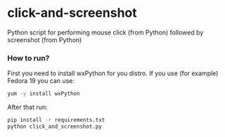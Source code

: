 click-and-screenshot
====================

Python script for performing mouse click (from Python) followed by screenshot (from Python)

### How to run?

First you need to install wxPython for you distro. If you use (for example) Fedora 19 you can use:
```Bash
yum -y install wxPython
```

After that run:

```Bash
pip install -r requirements.txt
python click_and_screenshot.py
```
